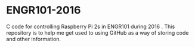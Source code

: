 # ENGR101-2016
C code for  controlling  Raspberry  Pi  2s  in  ENGR101  during  2016 . 
This repository is to help me get used to using GitHub as a way of storing code and other information.
